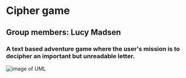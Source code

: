 # Cipher game
## Group members: Lucy Madsen
### A text based adventure game where the user's mission is to decipher an important but unreadable letter.
![image of UML](https://github.com/lucinda27/Final-project/blob/main/Images/Ciphergame%20UML.png?raw=true)

